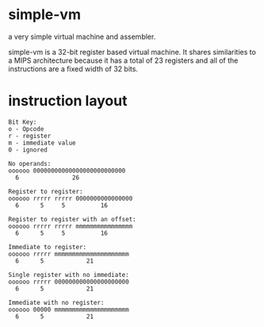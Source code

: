 simple-vm
=========
a very simple virtual machine and assembler.

simple-vm is a 32-bit register based virtual machine. It shares similarities to a MIPS architecture because it has a total of 23 registers and all of the instructions are a fixed width of 32 bits.

instruction layout
==================

```
Bit Key:
o - Opcode
r - register
m - immediate value
0 - ignored
```
```
No operands:
oooooo 00000000000000000000000000
  6               26
```
```
Register to register:
oooooo rrrrr rrrrr 0000000000000000
  6      5     5          16
```
```
Register to register with an offset:
oooooo rrrrr rrrrr mmmmmmmmmmmmmmmm
  6      5     5          16
```
```
Immediate to register:
oooooo rrrrr mmmmmmmmmmmmmmmmmmmmm
  6      5            21
```
```
Single register with no immediate:
oooooo rrrrr 000000000000000000000
  6      5            21
```
```
Immediate with no register:
oooooo 00000 mmmmmmmmmmmmmmmmmmmmm
  6      5            21
```


